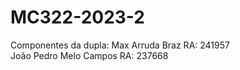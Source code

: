 # MC322-2023-2
Componentes da dupla: 
  Max Arruda Braz              RA: 241957  
  João Pedro Melo Campos       RA: 237668           

